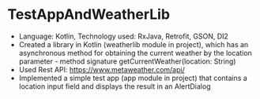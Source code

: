 # TestAppAndWeatherLib
 - Language: Kotlin, Technology used: RxJava, Retrofit, GSON, DI2
 - Created a library in Kotlin (weatherlib module in project), which has an asynchronous method for obtaining the current weather by the location parameter - method signature getCurrentWeather(location: String)
 - Used Rest API: https://www.metaweather.com/api/
 - Implemented a simple test app (app module in project) that contains a location input field and displays the result in an AlertDialog
